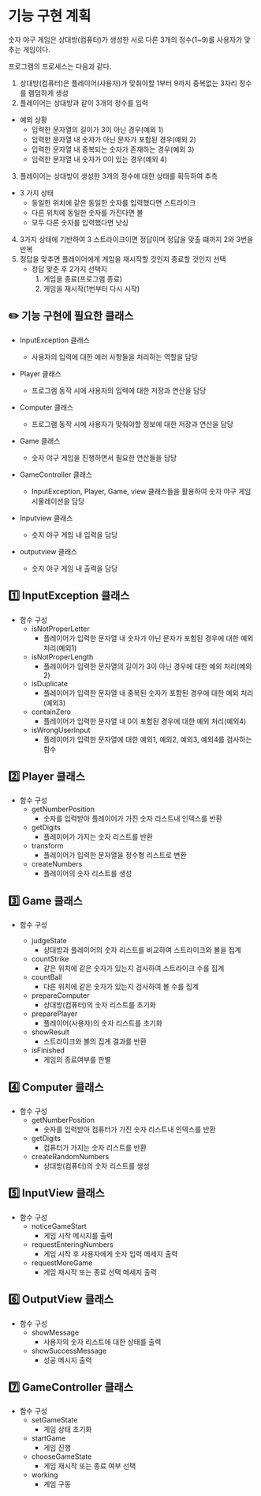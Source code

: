 # 기능 구현 계획
숫자 야구 게임은 상대방(컴퓨터)가 생성한 서로 다른 3개의 정수(1~9)를
사용자가 맞추는 게임이다.

프로그램의 프로세스는 다음과 같다.

1. 상대방(컴퓨터)은 플레이어(사용자)가 맞춰야할 1부터 9까지 중복없는 3자리 정수를 램덤하게 생성
2. 플레이어는 상대방과 같이 3개의 정수를 입력
- 예외 상황
    - 입력한 문자열의 길이가 3이 아닌 경우(예외 1)
    - 입력한 문자열 내 숫자가 아닌 문자가 포함된 경우(예외 2)
    - 입력한 문자열 내 중복되는 숫자가 존재하는 경우(예외 3)
    - 입력한 문자열 내 숫자가 0이 있는 경우(예외 4)
3. 플레이어는 상대방이 생성한 3개의 정수에 대한 상태를 획득하여 추측
- 3 가지 상태
    - 동일한 위치에 같은 동일한 숫자를 입력했다면 스트라이크
    - 다른 위치에 동일한 숫자를 가진다면 볼
    - 모두 다른 숫자를 입력했다면 낫싱
4. 3가지 상태에 기반하여 3 스트라이크이면 정답이며 정답을 맞출 떄까지 2와 3번을 반복
5. 정답을 맞추면 플레이어에게 게임을 재시작할 것인지 종료할 것인지 선택
   - 정답 맞춘 후 2가지 선택지
       1. 게임을 종료(프로그램 종료)
       2. 게임을 재시작(1번부터 다시 시작)

## ✏️ 기능 구현에 필요한 클래스

- InputException 클래스
    - 사용자의 입력에 대한 에러 사항들을 처리하는 역할을 담당

- Player 클래스
    - 프로그램 동작 시에 사용자의 입력에 대한 저장과 연산을 담당

- Computer 클래스
  - 프로그램 동작 시에 사용자가 맞춰야할 정보에 대한 저장과 연산을 담당

- Game 클래스
    - 숫자 야구 게임을 진행하면서 필요한 연산들을 담당

- GameController 클래스
    - InputException, Player, Game, view 클래스들을 활용하여 숫자 야구 게임 시물레이션을 담당
  
- Inputview 클래스
  - 슷지 야구 게임 내 입력을 담당

- outputview 클래스
  - 숫지 야구 게임 내 출력을 담당

## 1️⃣  InputException 클래스
- 함수 구성
  - isNotProperLetter
      - 플레이어가 입력한 문자열 내 숫자가 아닌 문자가 포함된 경우에 대한 예외 처리(예외1)
  - isNotProperLength
      - 플레이어가 입력한 문자열의 길이가 3이 아닌 경우에 대한 예외 처리(예외2)
  - isDuplicate
    - 플레이어가 입력한 문자열 내 중복된 숫자가 포함된 경우에 대한 예외 처리(예외3)
  - containZero
    - 플레이어가 입력한 문자열 내 0이 포함된 경우에 대한 예외 처리(예외4)
  - isWrongUserInput
    - 플레이어가 입력한 문자열에 대한 예외1, 예외2, 예외3, 예외4를 검사하는 함수

## 2️⃣  Player 클래스
- 함수 구성
    - getNumberPosition
      - 숫자를 입력받아 플레이어가 가진 숫자 리스트내 인덱스를 반환
    - getDigits
      - 플레이어가 가지는 숫자 리스트를 반환
    - transform
      - 플레이어가 입력한 문자열을 정수형 리스트로 변환 
    - createNumbers
      - 플레이어의 숫자 리스트를 생성

## 3️⃣  Game 클래스
- 함수 구성
  
  - judgeState
    - 상대방과 플레이어의 숫자 리스트를 비교하여 스트라이크와 볼을 집계
  - countStrike
    - 같은 위치에 같은 숫자가 있는지 검사하여 스트라이크 수를 집계
  - countBall
    - 다른 위치에 같은 숫자가 있는지 검사하여 볼 수를 집계
  - prepareComputer
    - 상대방(컴퓨터)의 숫자 리스트를 초기화
  - preparePlayer
    - 플레이어(사용자)의 숫자 리스트를 초기화
  - showResult
    - 스트라이크와 볼의 집계 결과를 반환
  - isFinished
    - 게임의 종료여부를 판별
    
## 4️⃣  Computer 클래스
- 함수 구성
  - getNumberPosition
    - 숫자를 입력받아 컴퓨터가 가진 숫자 리스트내 인덱스를 반환
  - getDigits
    - 컴퓨터가 가지는 숫자 리스트를 반환
  - createRandomNumbers
    - 상대방(컴퓨터)의 숫자 리스트를 생성

## 5️⃣  InputView 클래스
- 함수 구성
  - noticeGameStart
    - 게임 시작 메시지를 출력
  - requestEnteringNumbers
    - 게임 시작 후 사용자에게 숫자 입력 메세지 출력
  - requestMoreGame
    - 게임 재시작 또는 종료 선택 메세지 출력

## 6️⃣  OutputView 클래스
- 함수 구성
  - showMessage
    - 사용자의 숫자 리스트에 대한 상태를 출력
  - showSuccessMessage
    - 성공 메시지 출력

## 7️⃣  GameController 클래스
- 함수 구성
  - setGameState
    - 게임 상태 초기화
  - startGame
    - 게임 진행
  - chooseGameState
    - 게임 재시작 또는 종료 여부 선택
  - working
    - 게임 구동
